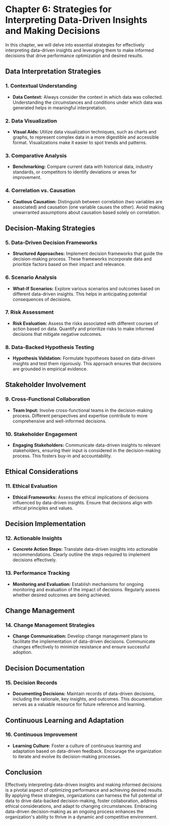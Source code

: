 Chapter 6: Strategies for Interpreting Data-Driven Insights and Making Decisions
================================================================================

In this chapter, we will delve into essential strategies for effectively interpreting data-driven insights and leveraging them to make informed decisions that drive performance optimization and desired results.

Data Interpretation Strategies
------------------------------

### 1. **Contextual Understanding**

* **Data Context:** Always consider the context in which data was collected. Understanding the circumstances and conditions under which data was generated helps in meaningful interpretation.

### 2. **Data Visualization**

* **Visual Aids:** Utilize data visualization techniques, such as charts and graphs, to represent complex data in a more digestible and accessible format. Visualizations make it easier to spot trends and patterns.

### 3. **Comparative Analysis**

* **Benchmarking:** Compare current data with historical data, industry standards, or competitors to identify deviations or areas for improvement.

### 4. **Correlation vs. Causation**

* **Cautious Causation:** Distinguish between correlation (two variables are associated) and causation (one variable causes the other). Avoid making unwarranted assumptions about causation based solely on correlation.

Decision-Making Strategies
--------------------------

### 5. **Data-Driven Decision Frameworks**

* **Structured Approaches:** Implement decision frameworks that guide the decision-making process. These frameworks incorporate data and prioritize factors based on their impact and relevance.

### 6. **Scenario Analysis**

* **What-If Scenarios:** Explore various scenarios and outcomes based on different data-driven insights. This helps in anticipating potential consequences of decisions.

### 7. **Risk Assessment**

* **Risk Evaluation:** Assess the risks associated with different courses of action based on data. Quantify and prioritize risks to make informed decisions that mitigate negative outcomes.

### 8. **Data-Backed Hypothesis Testing**

* **Hypothesis Validation:** Formulate hypotheses based on data-driven insights and test them rigorously. This approach ensures that decisions are grounded in empirical evidence.

Stakeholder Involvement
-----------------------

### 9. **Cross-Functional Collaboration**

* **Team Input:** Involve cross-functional teams in the decision-making process. Different perspectives and expertise contribute to more comprehensive and well-informed decisions.

### 10. **Stakeholder Engagement**

* **Engaging Stakeholders:** Communicate data-driven insights to relevant stakeholders, ensuring their input is considered in the decision-making process. This fosters buy-in and accountability.

Ethical Considerations
----------------------

### 11. **Ethical Evaluation**

* **Ethical Frameworks:** Assess the ethical implications of decisions influenced by data-driven insights. Ensure that decisions align with ethical principles and values.

Decision Implementation
-----------------------

### 12. **Actionable Insights**

* **Concrete Action Steps:** Translate data-driven insights into actionable recommendations. Clearly outline the steps required to implement decisions effectively.

### 13. **Performance Tracking**

* **Monitoring and Evaluation:** Establish mechanisms for ongoing monitoring and evaluation of the impact of decisions. Regularly assess whether desired outcomes are being achieved.

Change Management
-----------------

### 14. **Change Management Strategies**

* **Change Communication:** Develop change management plans to facilitate the implementation of data-driven decisions. Communicate changes effectively to minimize resistance and ensure successful adoption.

Decision Documentation
----------------------

### 15. **Decision Records**

* **Documenting Decisions:** Maintain records of data-driven decisions, including the rationale, key insights, and outcomes. This documentation serves as a valuable resource for future reference and learning.

Continuous Learning and Adaptation
----------------------------------

### 16. **Continuous Improvement**

* **Learning Culture:** Foster a culture of continuous learning and adaptation based on data-driven feedback. Encourage the organization to iterate and evolve its decision-making processes.

Conclusion
----------

Effectively interpreting data-driven insights and making informed decisions is a pivotal aspect of optimizing performance and achieving desired results. By applying these strategies, organizations can harness the full potential of data to drive data-backed decision-making, foster collaboration, address ethical considerations, and adapt to changing circumstances. Embracing data-driven decision-making as an ongoing process enhances the organization's ability to thrive in a dynamic and competitive environment.
